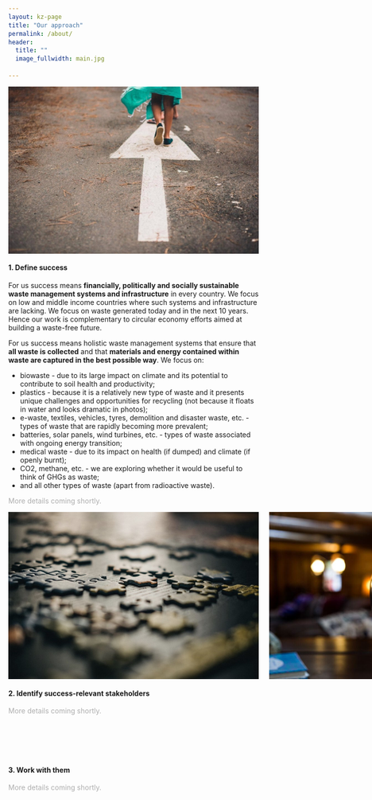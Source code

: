 ```yaml
---
layout: kz-page
title: "Our approach"
permalink: /about/
header:
  title: ""
  image_fullwidth: main.jpg

---
```



<div class="medium-5 columns show-for-large-up">
  <img src="/images/main-direction.jpg" class="center">
</div>

#### 1. Define success

For us success means **financially, politically and socially sustainable waste management systems and infrastructure** in every country. 
We focus on low and middle income countries where such systems and infrastructure are lacking. 
We focus on waste generated today and in the next 10 years. 
Hence our work is complementary to circular economy efforts aimed at building a waste-free future. 

For us success means holistic waste management systems that ensure that **all waste is collected** and that **materials and energy contained within waste are captured in the best possible way**. 
We focus on:
* biowaste - due to its large impact on climate and its potential to contribute to soil health and productivity;
* plastics - because it is a relatively new type of waste and it presents unique challenges and opportunities for recycling (not because it floats in water and looks dramatic in photos);
* e-waste, textiles, vehicles, tyres, demolition and disaster waste, etc. - types of waste that are rapidly becoming more prevalent;
* batteries, solar panels, wind turbines, etc. - types of waste associated with ongoing energy transition;
* medical waste - due to its impact on health (if dumped) and climate (if openly burnt);
* CO2, methane, etc. - we are exploring whether it would be useful to think of GHGs as waste;
* and all other types of waste (apart from radioactive waste).


<p style="color:#AEAEAE">More details coming shortly.</p>


<!-- For us success means...

To achive success we need to Facilitating technical knowledge flow AND Facilitating funding flow

Creating a virtual centre of technical expertise in waste management systems and infrastructure will allow us to put important technical conversations (about technologies, infrastructure and financial instruments) on the agenda of high level meetings that all too often focus on bold commitments without an actionable plan to achieve them.
Fostering transfer of technical knowledge between countries, waste streams, different types of stakeholders, and academia will ensure that better decisions are made.

Developing innovative business ideas and financial instruments
Being creative when developing new financial instruments and new business models (like the ones that blend different types of funding or leverage partnerships) will allow us to build financially sustainable waste management systems. 
The circular economy is currently the most innovative field in terms of new business models; we are planning to engage people from that field to help us solve waste management challenges.


The connection is inadequate between the global vision and the micro level actions and tools. 
Samudra will facilitate the development and implementation of a global waste management strategy in full technical detail and ensure that the strategy keeps evolving along with changing circumstances, instead of becoming outdated. 
Samudra will have sufficient capacity to facilitate decision making on a global level.

Also success, but we don't do it:
circular economy, reduction, awareness, behavioural change of consumers.

Our Sucess Metrics
3 numerical ones
contribution to 15 SDGS (link to SDG page)
the important ones are not quantifyable

We focus on structural change. - Systemic change not incremental - there are no checkboxes, progress bars for that
Our work will contribute to implementing structural change 
According to [Donella Meadows](https://donellameadows.org/) 99% of sustainability efforts are focussed on [parameter changes](https://hbr.org/2021/05/overselling-sustainability-reporting), which lack leverage and are rarely a source of real impact.
Identify systemic KPIs (key performance indicators) - what measure will show that pieces fit together. 

We are not baking Samudra into solution.
Samudra’s goal is solely to create large systems change. Once this is achieved, the organisation will dissolve. NOT to be a successful organisation.
Samudra's goal is solely to create/facilitate large systems change in the waste management sector. 
Once this is achieved, the organisation will dissolve. Or move on to a different sector.

 -->





<div class="medium-4 columns show-for-large-up">
  <img src="/images/main-puzzle.jpg" class="center"> 
  <img src="/images/main-global.jpg" class="center"> 
</div>








#### 2. Identify success-relevant stakeholders

<p style="color:#AEAEAE">More details coming shortly.</p>
<br>
<br>
<br>
<br>

<!-- Stakeholders
local, regional, global

funders (e.g. IGOs, development banks, governments of high-income countries), 
problem-owners (e.g. national and local governments, companies), 
methods leaders (e.g. research centres, companies that design and build infrastructure), 
capacity developers (e.g. waste management companies, NGOs, startups) 
and other stakeholders.

We will focus on stakeholders that are the most motivated to overcome waste management challenges and that are in the strongest position to implement changes on a global level.

NEW The scale of global waste management challenges and the lack of progress to date has led to an increase in the number of waste management stakeholders. startups, new orgs, old orgs with new agendas
Over the past decade the amount of funding and talent dedicated to addressing waste management challenges has been steadily increasing,

To achive success we need to Facilitating technical knowledge flow AND Facilitating funding flow

Creating a virtual centre of technical expertise in waste management systems and infrastructure will allow us to put important technical conversations (about technologies, infrastructure and financial instruments) on the agenda of high level meetings that all too often focus on bold commitments without an actionable plan to achieve them.
Fostering transfer of technical knowledge between countries, waste streams, different types of stakeholders, and academia will ensure that better decisions are made.

Developing innovative business ideas and financial instruments
Being creative when developing new financial instruments and new business models (like the ones that blend different types of funding or leverage partnerships) will allow us to build financially sustainable waste management systems. 
The circular economy is currently the most innovative field in terms of new business models; we are planning to engage people from that field to help us solve waste management challenges.

startup accelerators - Enabling startups to address global challenges
While our main focus is on major stakeholders, we recognise that startups often create impact, new business models and innovation. Providing small amounts of initial funding to a large number of promising startups in the waste management space, especially focussing on the ones created by local people in low income countries, will allow us to explore the solution space most efficiently.


 -->





#### 3. Work with them 

<p style="color:#AEAEAE">More details coming shortly.</p>
<br>
<br>
<br>
<br>

<!-- Work with success-relevant stakeholders to facilitate internal changes and enable powerful coordination between them.
more powerful coordination than is supported by our current organisational and funding structures
Samudra will develop and support peer-like relationships among success-relevant stakeholders

work on developing/creating new systems, processes and relationships and tools
Work on system dynamics, system transformation.

Moving from silos to shared reality. - towards understanding of shared possibilities
clarity on dynamics and patterns that govern WM landscape
roles of different stakeholders need to be defined
global orchestrator aligning activities
Samudra will act as a global orchestrator to develop synergies between different efforts (especially those that don't agree with each other), making them complementary instead of contradictory. 
Often stakeholder impact is limited not by the lack of funding or talent, but by each other - their many efforts cancel each other out. Our mission is to increase everyone's positive impact by aligning these efforts instead.
Many efforts cancel each other out. 
Apart from direct collaborations, there is no coordination between stakeholders, which results in efforts that cancel each other out instead of being complementary. 

Such a stewardship organisation is necessary to amplify the positive impact of all stakeholders and to identify and address gaps, duplications and conflicts that impede the change on a global level.
Making these approaches complementary instead of contradictory will ensure that different stakeholders can increase each other's positive impact, even if they don't agree with each other.

Our Value Preposition
Multi-sided value proposition? It is a shared value proposition, but translated differently for each type of stakeholder.
Not super-imposing our ideas/values on other stakeholders
Instead of requiring unanimous agreement from all stakeholders (a requirement that as we've seen holds back the UN climate process), we will create groups of stakeholders that develop their own vision of the future and a plan for how to make it real.


Facilitating technical knowledge flow AND Facilitating funding flow
Creating a virtual centre of technical expertise in waste management systems and infrastructure will allow us to put important technical conversations (about technologies, infrastructure and financial instruments) on the agenda of high level meetings that all too often focus on bold commitments without an actionable plan to achieve them.
Fostering transfer of technical knowledge between countries, waste streams, different types of stakeholders, and academia will ensure that better decisions are made.



This work will lead to identifying more success-relevant stakeholders and working together to re-define success.


 -->




















